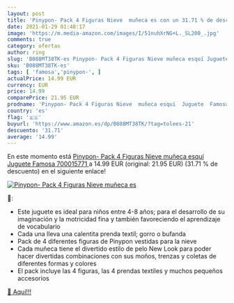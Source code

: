```yaml
---
layout: post
title: 'Pinypon- Pack 4 Figuras Nieve  muñeca es con un 31.71 % de descuento'
date: 2021-01-29 01:48:17
image: 'https://m.media-amazon.com/images/I/51nuhXrNG+L._SL200_.jpg'
comments: true
category: ofertas
author: ring
slug: 'B088MT38TK-es Pinypon- Pack 4 Figuras Nieve muñeca esquí Juguete Famosa...'
sku: 'B088MT38TK-es'
tags: [ 'famosa','pinypon-', ]
actualPrice: 14.99 EUR
currency: EUR
price: 14.99
comparePrice: 21.95 EUR
prodname: 'Pinypon- Pack 4 Figuras Nieve  muñeca esquí  Juguete  Famosa 700015771 '
country: 'es'
flag: '🇪🇸'
buyurl: 'https://www.amazon.es/dp/B088MT38TK/?tag=tolees-21'
descuento: '31.71'
average: '14.99'
---
```


En este momento está [Pinypon- Pack 4 Figuras Nieve  muñeca esquí  Juguete  Famosa 700015771 ](https://www.amazon.es/dp/B088MT38TK/?tag=tolees-21) a 14.99 EUR (original: 21.95 EUR) (31.71 %  de descuento) en el siguiente enlace!

[![Pinypon- Pack 4 Figuras Nieve  muñeca es](https://m.media-amazon.com/images/I/51nuhXrNG+L._SL200_.jpg)](https://www.amazon.es/dp/B088MT38TK/?tag=tolees-21)

🔎:

- Este juguete es ideal para niños entre 4-8 años; para el desarrollo de su imaginación y la motricidad fina y también favoreciendo el aprendizaje de vocabulario
- Cada una lleva una calentita prenda textil; gorro o bufanda
- Pack de 4 diferentes figuras de Pinypon vestidas para la nieve
- Cada muñeca tiene el divertido estilo de pelo New Look para poder hacer divertidas combinaciones con sus moños, trenzas y coletas de diferentes formas y colores
- El pack incluye las 4 figuras, las 4 prendas textiles y muchos pequeños accesorios

[🛒 Aquí!!!](https://www.amazon.es/dp/B088MT38TK/?tag=tolees-21)
